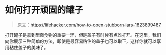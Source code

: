 # 如何打开顽固的罐子

> 原文：<https://lifehacker.com/how-to-open-stubborn-jars-1823899487>

打开罐子是拿到里面食物的重要一环，但是盖子有时候有点难打开。在这里，我们向你展示三种简单的方法，即使是最容易粘住的盖子也可以取下，这样你就可以享用粘住盖子的美味了。